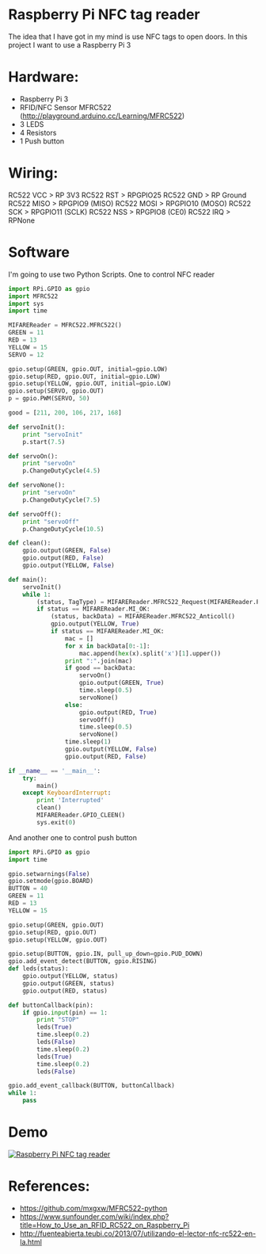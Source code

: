 Raspberry Pi NFC tag reader
======

The idea that I have got in my mind is use NFC tags to open doors. In this project I want to use a Raspberry Pi 3

# Hardware:
* Raspberry Pi 3
* RFID/NFC Sensor MFRC522 (http://playground.arduino.cc/Learning/MFRC522)
* 3 LEDS
* 4 Resistors
* 1 Push button

# Wiring:
RC522 VCC  > RP 3V3
RC522 RST  > RPGPIO25
RC522 GND  > RP Ground
RC522 MISO > RPGPIO9 (MISO)
RC522 MOSI > RPGPIO10 (MOSO)
RC522 SCK  > RPGPIO11 (SCLK)
RC522 NSS  > RPGPIO8 (CE0)
RC522 IRQ  > RPNone

# Software
I'm going to use two Python Scripts. One to control NFC reader

```python
import RPi.GPIO as gpio
import MFRC522
import sys
import time

MIFAREReader = MFRC522.MFRC522()
GREEN = 11
RED = 13
YELLOW = 15
SERVO = 12

gpio.setup(GREEN, gpio.OUT, initial=gpio.LOW)
gpio.setup(RED, gpio.OUT, initial=gpio.LOW)
gpio.setup(YELLOW, gpio.OUT, initial=gpio.LOW)
gpio.setup(SERVO, gpio.OUT)
p = gpio.PWM(SERVO, 50)

good = [211, 200, 106, 217, 168]

def servoInit():
    print "servoInit"
    p.start(7.5)

def servoOn():
    print "servoOn"
    p.ChangeDutyCycle(4.5)

def servoNone():
    print "servoOn"
    p.ChangeDutyCycle(7.5)

def servoOff():
    print "servoOff"
    p.ChangeDutyCycle(10.5)

def clean():
    gpio.output(GREEN, False)
    gpio.output(RED, False)
    gpio.output(YELLOW, False)

def main():
    servoInit()
    while 1:
        (status, TagType) = MIFAREReader.MFRC522_Request(MIFAREReader.PICC_REQIDL)
        if status == MIFAREReader.MI_OK:
            (status, backData) = MIFAREReader.MFRC522_Anticoll()
            gpio.output(YELLOW, True)
            if status == MIFAREReader.MI_OK:
                mac = []
                for x in backData[0:-1]:
                    mac.append(hex(x).split('x')[1].upper())
                print ":".join(mac)
                if good == backData:
                    servoOn()
                    gpio.output(GREEN, True)
                    time.sleep(0.5)
                    servoNone()
                else:
                    gpio.output(RED, True)
                    servoOff()
                    time.sleep(0.5)
                    servoNone()
                time.sleep(1)
                gpio.output(YELLOW, False)
                gpio.output(RED, False)

if __name__ == '__main__':
    try:
        main()
    except KeyboardInterrupt:
        print 'Interrupted'
        clean()
        MIFAREReader.GPIO_CLEEN()
        sys.exit(0)
```

And another one to control push button

```python
import RPi.GPIO as gpio
import time

gpio.setwarnings(False)
gpio.setmode(gpio.BOARD)
BUTTON = 40
GREEN = 11
RED = 13
YELLOW = 15

gpio.setup(GREEN, gpio.OUT)
gpio.setup(RED, gpio.OUT)
gpio.setup(YELLOW, gpio.OUT)

gpio.setup(BUTTON, gpio.IN, pull_up_down=gpio.PUD_DOWN)
gpio.add_event_detect(BUTTON, gpio.RISING)
def leds(status):
    gpio.output(YELLOW, status)
    gpio.output(GREEN, status)
    gpio.output(RED, status)

def buttonCallback(pin):
    if gpio.input(pin) == 1:
        print "STOP"
        leds(True)
        time.sleep(0.2)
        leds(False)
        time.sleep(0.2)
        leds(True)
        time.sleep(0.2)
        leds(False)

gpio.add_event_callback(BUTTON, buttonCallback)
while 1:
    pass
```

# Demo
[![Raspberry Pi NFC tag reader](http://img.youtube.com/vi/IUGeVg7DE9Q/0.jpg)](https://www.youtube.com/watch?v=IUGeVg7DE9Q)
# References:
* https://github.com/mxgxw/MFRC522-python
* https://www.sunfounder.com/wiki/index.php?title=How_to_Use_an_RFID_RC522_on_Raspberry_Pi
* http://fuenteabierta.teubi.co/2013/07/utilizando-el-lector-nfc-rc522-en-la.html
